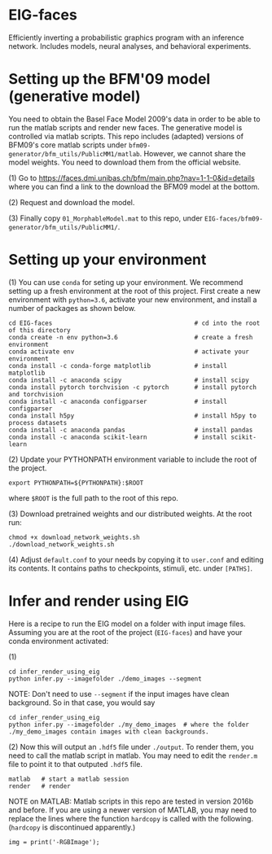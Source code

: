 # EIG-faces
Efficiently inverting a probabilistic graphics program with an inference network. Includes models, neural analyses, and behavioral experiments. 

# Setting up the BFM'09 model (generative model)

You need to obtain the Basel Face Model 2009's data in order to be able to run the matlab scripts and render new faces. The generative model is controlled via matlab scripts. This repo includes (adapted) versions of BFM09's core matlab scripts under `bfm09-generator/bfm_utils/PublicMM1/matlab`. However, we cannot share the model weights. You need to download them from the official website. 

(1) Go to https://faces.dmi.unibas.ch/bfm/main.php?nav=1-1-0&id=details where you can find a link to the download the BFM09 model at the bottom.

(2) Request and download the model.

(3) Finally copy `01_MorphableModel.mat` to this repo, under `EIG-faces/bfm09-generator/bfm_utils/PublicMM1/`.

# Setting up your environment
(1) You can use `conda` for seting up your environment. We recommend setting up a fresh environment at the root of this project. First create a new environment with `python=3.6`, activate your new environment, and install a number of packages as shown below.

```
cd EIG-faces                                       # cd into the root of this directory
conda create -n env python=3.6                     # create a fresh environment
conda activate env                                 # activate your environment
conda install -c conda-forge matplotlib            # install matplotlib
conda install -c anaconda scipy                    # install scipy
conda install pytorch torchvision -c pytorch       # install pytorch and torchvision
conda install -c anaconda configparser             # install configparser
conda install h5py                                 # install h5py to process datasets
conda install -c anaconda pandas                   # install pandas
conda install -c anaconda scikit-learn             # install scikit-learn
```

(2) Update your PYTHONPATH environment variable to include the root of the project.
```
export PYTHONPATH=${PYTHONPATH}:$ROOT
```
where `$ROOT` is the full path to the root of this repo.

(3) Download pretrained weights and our distributed weights. At the root run:
```
chmod +x download_network_weights.sh
./download_network_weights.sh
```

(4) Adjust `default.conf` to your needs by copying it to `user.conf` and editing its contents. It contains paths to checkpoints, stimuli, etc. under `[PATHS]`.

# Infer and render using EIG

Here is a recipe to run the EIG model on a folder with input image files. Assuming you are at the root of the project (`EIG-faces`) and have your conda environment activated:

(1) 
```
cd infer_render_using_eig
python infer.py --imagefolder ./demo_images --segment
```

NOTE: Don't need to use `--segment` if the input images have clean background. So in that case, you would say
```
cd infer_render_using_eig
python infer.py --imagefolder ./my_demo_images  # where the folder ./my_demo_images contain images with clean backgrounds.
```

(2)
Now this will output an `.hdf5` file under `./output`. To render them, you need to call the matlab script in matlab. You may need to edit the `render.m` file to point it to that outputed `.hdf5` file.

```
matlab   # start a matlab session
render   # render
```

NOTE on MATLAB: Matlab scripts in this repo are tested in version 2016b and before. If you are using a newer version of MATLAB, you may need to replace the lines where the function `hardcopy` is called with the following. (`hardcopy` is discontinued apparently.)

`img = print('-RGBImage');`



